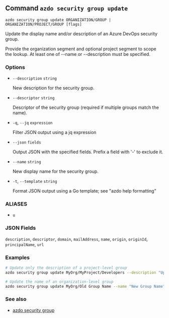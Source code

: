 ## Command `azdo security group update`

```
azdo security group update ORGANIZATION/GROUP | ORGANIZATION/PROJECT/GROUP [flags]
```

Update the display name and/or description of an Azure DevOps security group.

Provide the organization segment and optional project segment to scope the lookup. At least one of --name or --description must be specified.


### Options


* `--description` `string`

	New description for the security group.

* `--descriptor` `string`

	Descriptor of the security group (required if multiple groups match the name).

* `-q`, `--jq` `expression`

	Filter JSON output using a jq expression

* `--json` `fields`

	Output JSON with the specified fields. Prefix a field with &#39;-&#39; to exclude it.

* `--name` `string`

	New display name for the security group.

* `-t`, `--template` `string`

	Format JSON output using a Go template; see &#34;azdo help formatting&#34;


### ALIASES

- `u`

### JSON Fields

`description`, `descriptor`, `domain`, `mailAddress`, `name`, `origin`, `originId`, `principalName`, `url`

### Examples

```bash
# Update only the description of a project-level group
azdo security group update MyOrg/MyProject/Developers --description "Updated description"

# Update the name of an organization-level group
azdo security group update MyOrg/Old Group Name --name "New Group Name"
```

### See also

* [azdo security group](./azdo_security_group.md)
